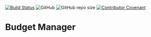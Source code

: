 [![Build Status](https://travis-ci.org/papasmurf17/budget-manager.svg?branch=master)](https://travis-ci.org/papasmurf17/budget-manager)
![GitHub](https://img.shields.io/github/license/papasmurf17/budget-manager.svg)
![GitHub repo size](https://img.shields.io/github/repo-size/papasmurf17/budget-manager.svg)
[![Contributor Covenant](https://img.shields.io/badge/Contributor%20Covenant-v1.4%20adopted-ff69b4.svg)](code-of-conduct.md)
# Budget Manager


